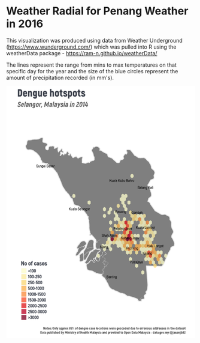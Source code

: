 # Weather Radial for Penang Weather in 2016

This visualization was produced using data from Weather Underground (https://www.wunderground.com/) which was pulled into R using the weatherData package - https://ram-n.github.io/weatherData/

The lines represent the range from mins to max temperatures on that specific day for the year and the size of the blue circles represent the amount of precipitation recorded (in mm's).

![alt text](https://github.com/jasonjb82/DataViz-R/raw/master/Dengue_Mapping_Selangor/Dengue_Selangor_Map_2014.png)

